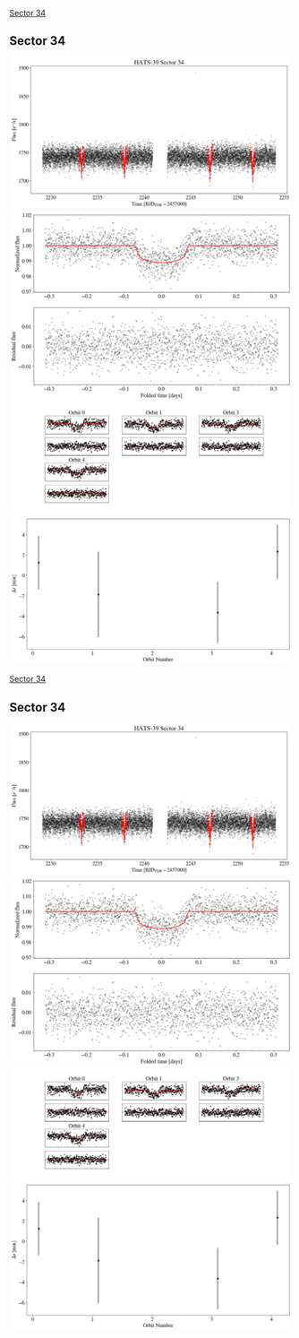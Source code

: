 [Sector 34](#sector34)

<a name = "sector34"></a>
## Sector 34
![alt text](/tt/HATS-39_Sector_34/HATS-39_Sector_34_a_TimeSeries.png)
![alt text](/tt/HATS-39_Sector_34/HATS-39_Sector_34_b_FoldedLightCurve.png)
![alt text](/tt/HATS-39_Sector_34/HATS-39_Sector_34_b_IndividualTransitsWithFit.png)
![alt text](/tt/HATS-39_Sector_34/HATS-39_Sector_34_c_TimingResiduals.png)

[Sector 34](#sector34)

<a name = "sector34"></a>
## Sector 34
![alt text](/tt/HATS-39_Sector_34/HATS-39_Sector_34_a_TimeSeries.png)
![alt text](/tt/HATS-39_Sector_34/HATS-39_Sector_34_b_FoldedLightCurve.png)
![alt text](/tt/HATS-39_Sector_34/HATS-39_Sector_34_b_IndividualTransitsWithFit.png)
![alt text](/tt/HATS-39_Sector_34/HATS-39_Sector_34_c_TimingResiduals.png)

